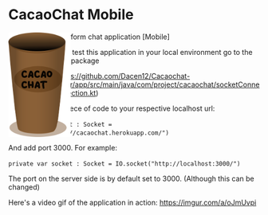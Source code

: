 <h1>CacaoChat Mobile</h1>

<img src="https://github.com/Dacen12/Cacaochat-Mobile/blob/master/cacaochat_logo.png" width="125" style="position: absolute;">

A simple cross platform chat application [Mobile]



If you would like to test this application in your local environment go to the SocketConnection package 

(Here's a link : https://github.com/Dacen12/Cacaochat-Mobile/blob/master/app/src/main/java/com/project/cacaochat/socketConnection/SocketConnection.kt) 

And change this piece of code to your respective localhost url:

`private var socket : Socket = IO.socket("https://cacaochat.herokuapp.com/")` 

And add port 3000. For example:

`private var socket : Socket = IO.socket("http://localhost:3000/")` 

The port on the server side is by default set to 3000. (Although this can be changed)                


Here's a video gif of the application in action: https://imgur.com/a/oJmUvpi 
